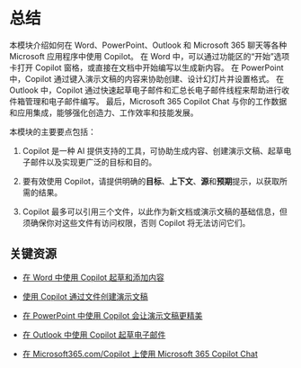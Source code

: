# 总结

本模块介绍如何在 Word、PowerPoint、Outlook 和 Microsoft 365 聊天等各种 Microsoft 应用程序中使用 Copilot。 在 Word 中，可以通过功能区的“开始”选项卡打开 Copilot 窗格，或直接在文档中开始编写以生成新内容。 在 PowerPoint 中，Copilot 通过键入演示文稿的内容来协助创建、设计幻灯片并设置格式。 在 Outlook 中，Copilot 通过快速起草电子邮件和汇总长电子邮件线程来帮助进行收件箱管理和电子邮件编写。 最后，Microsoft 365 Copilot Chat 与你的工作数据和应用集成，能够强化创造力、工作效率和技能发展。

本模块的主要要点包括：

1. Copilot 是一种 AI 提供支持的工具，可协助生成内容、创建演示文稿、起草电子邮件以及实现更广泛的目标和目的。

1. 要有效使用 Copilot，请提供明确的**目标**、**上下文**、**源**和**预期**提示，以获取所需的结果。

1. Copilot 最多可以引用三个文件，以此作为新文档或演示文稿的基础信息，但须确保你对这些文件有访问权限，否则 Copilot 将无法访问它们。

## 关键资源

- [在 Word 中使用 Copilot 起草和添加内容](https://support.microsoft.com/office/draft-and-add-content-with-copilot-in-word-069c91f0-9e42-4c9a-bbce-fddf5d581541)

- [使用 Copilot 通过文件创建演示文稿](https://support.microsoft.com/office/create-a-new-presentation-3222ee03-f5a4-4d27-8642-9c387ab4854d)

- [在 PowerPoint 中使用 Copilot 会让演示文稿更精美](https://support.microsoft.com/office/use-your-organization-s-branding-with-copilot-in-powerpoint-c8bc6df5-37ed-4398-8b90-f78a8fdcf9bb)

- [在 Outlook 中使用 Copilot 起草电子邮件](https://support.microsoft.com/office/draft-an-email-message-with-copilot-in-outlook-3eb1d053-89b8-491c-8a6e-746015238d9b)

- [在 Microsoft365.com/Copilot 上使用 Microsoft 365 Copilot Chat](https://support.microsoft.com/topic/use-microsoft-365-chat-at-microsoft365-com-or-in-the-microsoft-365-office-app-4a2538f9-962f-4c7c-a368-f6006bc13d6f)

